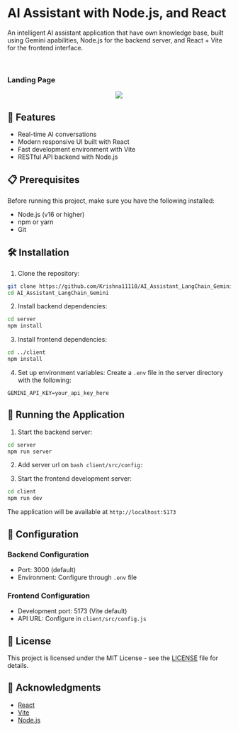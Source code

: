 # AI Assistant with Node.js, and React

An intelligent AI assistant application that have own knowledge base, built using Gemini apabilities, Node.js for the backend server, and React + Vite for the frontend interface.

<br>
<h3>Landing Page </h3>
<div align='center'>
<img src='https://github.com/Krishna11118/Bio-AI-Assistant/blob/main/example/ss.png'/>
</div>

## 🚀 Features

- Real-time AI conversations
- Modern responsive UI built with React
- Fast development environment with Vite
- RESTful API backend with Node.js

## 📋 Prerequisites

Before running this project, make sure you have the following installed:
- Node.js (v16 or higher)
- npm or yarn
- Git

## 🛠️ Installation

1. Clone the repository:
```bash
git clone https://github.com/Krishna11118/AI_Assistant_LangChain_Gemini
cd AI_Assistant_LangChain_Gemini
```

2. Install backend dependencies:
```bash
cd server
npm install
```

3. Install frontend dependencies:
```bash
cd ../client
npm install
```

4. Set up environment variables:
Create a `.env` file in the server directory with the following:
```
GEMINI_API_KEY=your_api_key_here
```

## 🚀 Running the Application

1. Start the backend server:
```bash
cd server
npm run server
```

2. Add server url on ```bash client/src/config: ```

3. Start the frontend development server:
```bash
cd client
npm run dev
```

The application will be available at `http://localhost:5173`

## 🔧 Configuration

### Backend Configuration
- Port: 3000 (default)
- Environment: Configure through `.env` file

### Frontend Configuration
- Development port: 5173 (Vite default)
- API URL: Configure in `client/src/config.js`


## 📝 License

This project is licensed under the MIT License - see the [LICENSE](LICENSE) file for details.

## 🙏 Acknowledgments

- [React](https://reactjs.org/)
- [Vite](https://vitejs.dev/)
- [Node.js](https://nodejs.org/)

